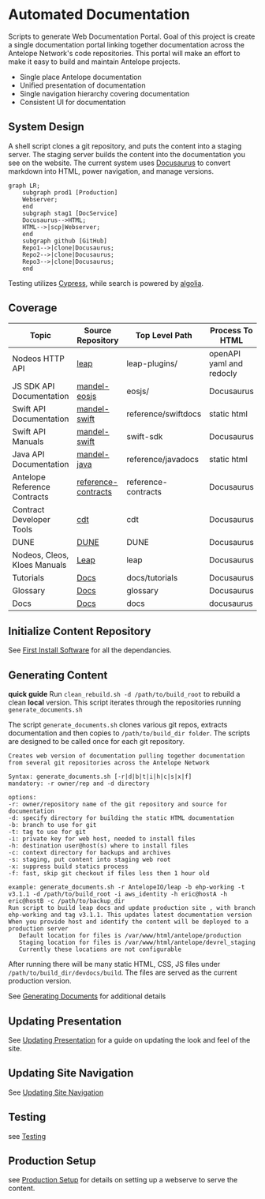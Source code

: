 # Automated Documentation #
Scripts to generate Web Documentation Portal. Goal of this project is create a single documentation portal linking together documentation across the Antelope Network's code repositories.
This portal will make an effort to make it easy to build and maintain Antelope projects.
* Single place Antelope documentation
* Unified presentation of documentation
* Single navigation hierarchy covering documentation
* Consistent UI for documentation

## System Design

A shell script clones a git repository, and puts the content into a staging server. The staging server builds the content into the documentation you see on the website. The current system uses [Docusaurus](https://docusaurus.io/) to convert markdown into HTML, power navigation, and manage versions.

```mermaid
graph LR;
    subgraph prod1 [Production]
    Webserver;
    end
    subgraph stag1 [DocService]
    Docusaurus-->HTML;
    HTML-->|scp|Webserver;
    end
    subgraph github [GitHub]
    Repo1-->|clone|Docusaurus;
    Repo2-->|clone|Docusaurus;
    Repo3-->|clone|Docusaurus;
    end
```

Testing utilizes [Cypress](https://www.cypress.io/), while search is powered by [algolia](https://www.algolia.com/).

## Coverage ##

|   Topic  |  Source Repository  | Top Level Path | Process To HTML |
|  ------- | ------------------- | -------------- | ------------ |
| Nodeos HTTP API | [leap](https://github.com/AntelopeIO/leap) | leap-plugins/ | openAPI yaml and redocly |
| JS SDK API Documentation | [mandel-eosjs](https://github.com/eosnetworkfoundation/mandel-eosjs) | eosjs/ | Docusaurus |
| Swift API Documentation | [mandel-swift](https://github.com/eosnetworkfoundation/mandel-swift) | reference/swiftdocs | static html |
| Swift API Manuals | [mandel-swift](https://github.com/eosnetworkfoundation/mandel-swift) | swift-sdk | Docusaurus |
| Java API Documentation | [mandel-java](https://github.com/eosnetworkfoundation/mandel-java) | reference/javadocs | static html |
| Antelope Reference Contracts | [reference-contracts](https://github.com/AntelopeIO/reference-contracts) | reference-contracts | Docusaurus |
| Contract Developer Tools | [cdt](https://github.com/AntelopeIO/cdt) | cdt | Docusaurus |
| DUNE | [DUNE](https://github.com/AntelopeIO/DUNE.git) | DUNE | Docusaurus |
| Nodeos, Cleos, Kloes Manuals | [Leap](https://github.com/AntelopeIO/leap) | leap | Docusaurus |
| Tutorials | [Docs](https://github.com/AntelopeIO/docs.git) | docs/tutorials | Docusaurus |
| Glossary | [Docs](https://github.com/AntelopeIO/docs.git) | glossary | Docusaurus |
| Docs | [Docs](https://github.com/AntelopeIO/docs.git) | docs | docusaurus |

## Initialize Content Repository ##
See [First Install Software](docs/FirstInstallSoftware.md) for all the dependancies.

## Generating Content ##

**quick guide** Run `clean_rebuild.sh -d /path/to/build_root` to rebuild a clean **local** version. This script iterates through the repositories running `generate_documents.sh`

The script `generate_documents.sh` clones various git repos, extracts documentation and then copies to `/path/to/build_dir folder`. The scripts are designed to be called once for each git repository.
```
Creates web version of documentation pulling together documentation from several git repositories across the Antelope Network

Syntax: generate_documents.sh [-r|d|b|t|i|h|c|s|x|f]
mandatory: -r owner/rep and -d directory

options:
-r: owner/repository name of the git repository and source for documentation
-d: specify directory for building the static HTML documentation
-b: branch to use for git
-t: tag to use for git
-i: private key for web host, needed to install files
-h: destination user@host(s) where to install files
-c: context directory for backups and archives
-s: staging, put content into staging web root
-x: suppress build statics process
-f: fast, skip git checkout if files less then 1 hour old

example: generate_documents.sh -r AntelopeIO/leap -b ehp-working -t v3.1.1 -d /path/to/build_root -i aws_identity -h eric@hostA -h eric@hostB -c /path/to/backup_dir
Run script to build leap docs and update production site , with branch ehp-working and tag v3.1.1. This updates latest documentation version
When you provide host and identify the content will be deployed to a production server
   Default location for files is /var/www/html/antelope/production
   Staging location for files is /var/www/html/antelope/devrel_staging
   Currently these locations are not configurable
```

After running there will be many static HTML, CSS, JS files under `/path/to/build_dir/devdocs/build`. The files are served as the current production version.

See [Generating Documents](docs/GeneratingDocuments.md) for additional details

## Updating Presentation
See [Updating Presentation](docs/update-presentation.md) for a guide on updating the look and feel of the site.

## Updating Site Navigation
See [Updating Site Navigation](docs/SiteNavigation.md)

## Testing
see [Testing](docs/Testing.md)

## Production Setup
see [Production Setup](docs/Production-Setup.md) for details on setting up a webserve to serve the content.
